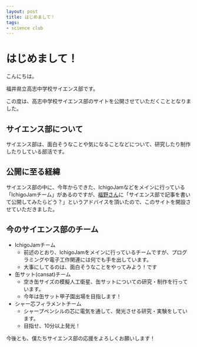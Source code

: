 ```yaml
---
layout: post
title: はじめまして！
tags:
- science club
---
```

# はじめまして！
こんにちは。

福井県立高志中学校サイエンス部です。

この度は、高志中学校サイエンス部のサイトを公開させていただくこととなりました。

## サイエンス部について
サイエンス部は、面白そうなことや気になることなどについて、研究したり制作したりしている部活です。

## 公開に至る経緯
サイエンス部の中に、今年からできた、IchigoJamなどをメインに行っている「IchigoJamチーム」があるのですが、[福野さん](https://fukuno.jig.jp)に「サイエンス部で記事を書いて公開してみたらどう？」というアドバイスを頂いたので、このサイトを開設させていただきました。

## 今のサイエンス部のチーム
- IchigoJamチーム
  - 前述のとおり、IchigoJamをメインに行っているチームですが、プログラミングや電子工作関連には何でも手を出しています。
  - 大事にしてるのは、面白そうなことをやってみよう！です
- 缶サット(cansat)チーム
  - 空き缶サイズの模擬人工衛星、缶サットについての研究・制作を行っています。
  - 今年は缶サット甲子園出場を目指します！
- シャー芯フィラメントチーム
  - シャープペンシルの芯に電気を通して、発光させる研究・実験をしています。
  - 目指せ、10分以上発光！

今後とも、僕たちサイエンス部の応援をよろしくお願いします！
